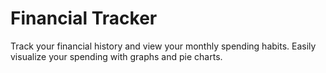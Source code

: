 # Financial Tracker
Track your financial history and view your monthly spending habits.
Easily visualize your spending with graphs and pie charts.
